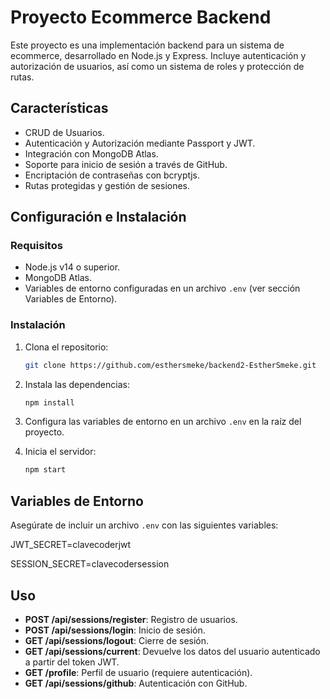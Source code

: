 # Proyecto Ecommerce Backend

Este proyecto es una implementación backend para un sistema de ecommerce, desarrollado en Node.js y Express. Incluye autenticación y autorización de usuarios, así como un sistema de roles y protección de rutas.

## Características

- CRUD de Usuarios.
- Autenticación y Autorización mediante Passport y JWT.
- Integración con MongoDB Atlas.
- Soporte para inicio de sesión a través de GitHub.
- Encriptación de contraseñas con bcryptjs.
- Rutas protegidas y gestión de sesiones.

## Configuración e Instalación

### Requisitos

- Node.js v14 o superior.
- MongoDB Atlas.
- Variables de entorno configuradas en un archivo `.env` (ver sección Variables de Entorno).

### Instalación

1. Clona el repositorio:

   ```bash
   git clone https://github.com/esthersmeke/backend2-EstherSmeke.git
   ```

2. Instala las dependencias:

   ```bash
   npm install
   ```

3. Configura las variables de entorno en un archivo `.env` en la raíz del proyecto.

4. Inicia el servidor:

   ```bash
   npm start
   ```

## Variables de Entorno

Asegúrate de incluir un archivo `.env` con las siguientes variables:

JWT_SECRET=clavecoderjwt

SESSION_SECRET=clavecodersession

## Uso

- **POST /api/sessions/register**: Registro de usuarios.
- **POST /api/sessions/login**: Inicio de sesión.
- **GET /api/sessions/logout**: Cierre de sesión.
- **GET /api/sessions/current**: Devuelve los datos del usuario autenticado a partir del token JWT.
- **GET /profile**: Perfil de usuario (requiere autenticación).
- **GET /api/sessions/github**: Autenticación con GitHub.
